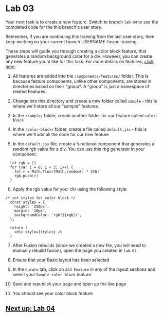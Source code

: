 # Lab 03
Your next task is to create a new feature. Switch to branch `lab-04` to see the completed code for the this branch's user story.

Remember, if you are continuing this training from the last user story, then keep working on your current branch USERNAME-fusion-training.

These steps will guide you through creating a color block feature, that generates a random background color for a div. However, you can create any new feature you'd like for this task. For more details on features, [click here](https://redirector.arcpublishing.com/alc/arc-products/pagebuilder/fusion/documentation/recipes/creating-feature-component.md?version=2.6).

1. All features are added into the `/components/features/` folder. This is because feature components, unlike other components, are stored in directories based on their "group". A "group" is just a namespace of related Features.

2. Change into this directory and create a new folder called `sample` - this is where we'll store all our "sample" features

3. In the `/sample/` folder, create another folder for our feature called `color-block`

4. In the `/color-block/` folder, create a file called `default.jsx` - this is where we'll add all the code for our new feature

5. In the `default.jsx` file, create a functional component that generates a random rgb value for a div. You can use this rbg generator in your component:
```
  let rgb = []
  for (var i = 0; i < 3; i++) {
    let r = Math.floor(Math.random() * 256)
    rgb.push(r)
  }
```

6. Apply the rgb value for your div using the following style:
```
/* set styles for color block */
  const styles = {
    height: '250px',
    margin: '10px',
    backgroundColor: `rgb(${rgb})`,
  };

  return (
    <div style={styles} />
  )
```

7. After Fusion rebuilds (since we created a new file, you will need to manually rebuild fusion), open the page you created in `lab-02`

8. Ensure that your Basic layout has been selected

9. In the `Curate` tab, click on `Add Feature` in any of the layout sections and select your `Sample color block` feature

10. Save and republish your page and open up the live page

11. You should see your color block feature

## [Next up: Lab 04](https://github.com/wapopartners/Fusion-Training-User-Stories/tree/lab-04)
